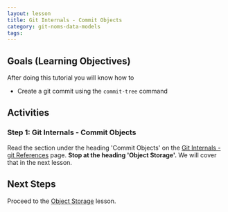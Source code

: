 ```yaml
---
layout: lesson
title: Git Internals - Commit Objects
category: git-noms-data-models
tags:
---
```


## Goals (Learning Objectives)

After doing this tutorial you will know how to

* Create a git commit using the `commit-tree` command

## Activities

### Step 1: Git Internals - Commit Objects

Read the section under the heading 'Commit Objects' on the [Git Internals - git References](https://git-scm.com/book/en/v2/Git-Internals-Git-References#Commit-Objects) page. **Stop at the heading 'Object Storage'.** We will cover that in the next lesson.


## Next Steps

Proceed to the [Object Storage](../object-storage) lesson.
